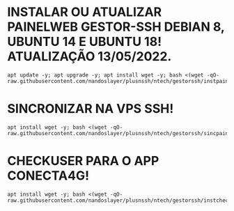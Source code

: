 # INSTALAR OU ATUALIZAR PAINELWEB GESTOR-SSH DEBIAN 8, UBUNTU 14 E UBUNTU 18! ATUALIZAÇÃO 13/05/2022.
```
apt update -y; apt upgrade -y; apt install wget -y; bash <(wget -qO- raw.githubusercontent.com/nandoslayer/plusnssh/ntech/gestorssh/instpainel.sh)
```

# SINCRONIZAR NA VPS SSH!
```
apt install wget -y; bash <(wget -qO- raw.githubusercontent.com/nandoslayer/plusnssh/ntech/gestorssh/sincpainel.sh)
```

# CHECKUSER PARA O APP CONECTA4G!
```
apt install wget -y; bash <(wget -qO- raw.githubusercontent.com/nandoslayer/plusnssh/ntech/gestorssh/instcheck.sh)
```
